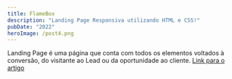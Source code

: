 ```yaml
---
title: FlameBox
description: "Landing Page Responsiva utilizando HTML e CSS!"
pubDate: "2022"
heroImage: /post4.png
---
```


Landing Page é uma página que conta com todos os elementos voltados à conversão, do visitante ao Lead ou da oportunidade ao cliente.
[Link para o artigo](https://github.com/Samuraiflamesf/FlameBox-LP)